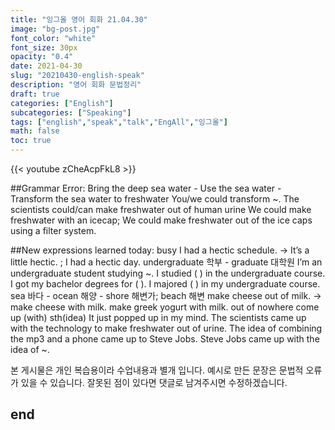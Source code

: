 ```yaml
---
title: "잉그올 영어 회화 21.04.30"
image: "bg-post.jpg"
font_color: "white"
font_size: 30px
opacity: "0.4"
date: 2021-04-30
slug: "20210430-english-speak"
description: "영어 회화 문법정리"
draft: true
categories: ["English"]    
subcategories: ["Speaking"]
tags: ["english","speak","talk","EngAll","잉그올"]
math: false
toc: true
---
```


{{< youtube zCheAcpFkL8 >}}

##Grammar Error:
Bring the deep sea water - Use the sea water - Transform the sea water to freshwater
You/we could transform ~.
The scientists could/can make freshwater out of human urine
We could make freshwater with an icecap; We could make freshwater out of the ice caps using a filter system.

##New expressions learned today: 
busy
I had a hectic schedule. → It’s a little hectic. ; I had a hectic day.
undergraduate 학부 - graduate 대학원
I’m an undergraduate student studying ~.
I studied ( ) in the undergraduate course.
I got my bachelor degrees for ( ).
I majored ( ) in my undergraduate course.
sea 바다 - ocean 해양 - shore 해변가; beach 해변
make cheese out of milk. -> make cheese with milk.
make greek yogurt with milk.
out of nowhere 
come up (with) sth(idea)
It just popped up in my mind.
The scientists came up with the technology to make freshwater out of urine.
The idea of combining the mp3 and a phone came up to Steve Jobs.
Steve Jobs came up with the idea of ~.


본 게시물은 개인 복습용이라 수업내용과 별개 입니다.
예시로 만든 문장은 문법적 오류가 있을 수 있습니다. 
잘못된 점이 있다면 댓글로 남겨주시면 수정하겠습니다. 


## end